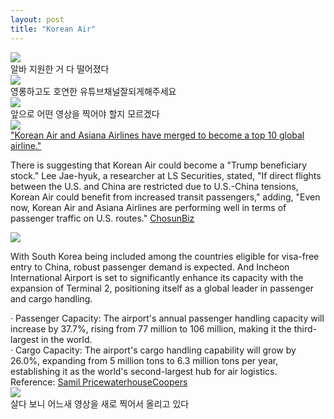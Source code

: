 ```yaml
---
layout: post
title: "Korean Air"
---
```


<div class="start">
  <img src="https://github.com/user-attachments/assets/b54e7638-95cf-4baa-98b6-bbc5ed0f6c8c">
</div>

<div class="txt">
  알바 지원한 거 다 떨어졌다
</div>





<div class="img">
  <img src="https://github.com/user-attachments/assets/99562f42-e642-479f-8091-facf1aef5a91">
</div>


<div class="txt">
  영롱하고도 호연한 유튜브채널잘되게해주세요
</div>






<div class="img">
  <img src="https://github.com/user-attachments/assets/b4d0c358-2c0a-486c-9ccc-368504cf6ee6">
</div>


<div class="txt">
  앞으로 어떤 영상을 찍어야 할지 모르겠다
</div>





<div class="sm-top"></div>




<div class="img">
  <img src="https://github.com/user-attachments/assets/ffbd6086-abea-41b6-8966-9d8dfffa4356">
</div>

<div class="txt">
  <a href="https://www.esgeconomy.com/news/articleView.html?idxno=9023">"Korean Air and Asiana Airlines have merged to become a top 10 global airline."</a>
</div>




<div class="s-top"></div>





 There is suggesting that Korean Air could become a "Trump beneficiary stock." 
Lee Jae-hyuk, a researcher at LS Securities, stated, "If direct flights between the U.S. and China are restricted due to U.S.-China tensions, Korean Air could benefit from increased transit passengers," adding, 
"Even now, Korean Air and Asiana Airlines are performing well in terms of passenger traffic on U.S. routes." <a href="https://biz.chosun.com/stock/stock_general/2024/11/09/WO27QF3CZNH3TFJCHG4WFKMYIE/">ChosunBiz</a>






<div class="m-top"></div>







<div class="img">
  <img src="https://github.com/user-attachments/assets/9fdf295e-0a60-4048-a1ed-92809439b130">
</div>

<div class="sm-top"></div>

With South Korea being included among the countries eligible for visa-free entry to China, robust passenger demand is expected. And Incheon International Airport is set to significantly enhance its capacity with the expansion of Terminal 2, positioning itself as a global leader in passenger and cargo handling. 

<div class="txt">
  · Passenger Capacity: The airport's annual passenger handling capacity will increase by 37.7%, rising from 77 million to 106 million, making it the third-largest in the world.
</div>



<div class="txt">
  · Cargo Capacity: The airport's cargo handling capability will grow by 26.0%, expanding from 5 million tons to 6.3 million tons per year, establishing it as the world's second-largest hub for air logistics.
</div>


<div class="s-txt">
  Reference:
  <a href="https://www.pwc.com/kr/ko/insights/industry-focus/samilpwc_taking-off.pdf">Samil PricewaterhouseCoopers</a>
</div>



<div class="img">
  <img src="https://github.com/user-attachments/assets/ffa560ce-2647-450e-aabf-d2ceda1c1c23">
</div>



<div class="txt">
  살다 보니 어느새 영상을 새로 찍어서 올리고 있다
</div>












































